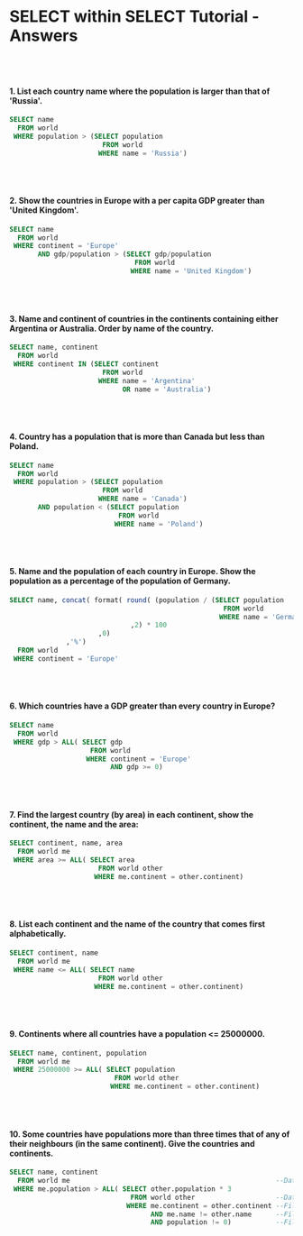 <h1>SELECT within SELECT Tutorial - Answers</h1>
<br></br>

#### 1. List each country name where the population is larger than that of 'Russia'.
```SQL
SELECT name
  FROM world
 WHERE population > (SELECT population
                       FROM world
                      WHERE name = 'Russia')
```
<br></br>

#### 2. Show the countries in Europe with a per capita GDP greater than 'United Kingdom'.
```SQL
SELECT name 
  FROM world 
 WHERE continent = 'Europe'
       AND gdp/population > (SELECT gdp/population
                               FROM world
                              WHERE name = 'United Kingdom')
```
<br></br>

#### 3. Name and continent of countries in the continents containing either Argentina or Australia. Order by name of the country.
```SQL
SELECT name, continent
  FROM world 
 WHERE continent IN (SELECT continent
                       FROM world
                      WHERE name = 'Argentina'
                            OR name = 'Australia')
```
<br></br>

#### 4. Country has a population that is more than Canada but less than Poland.
```SQL
SELECT name
  FROM world 
 WHERE population > (SELECT population
                       FROM world 
                      WHERE name = 'Canada')
       AND population < (SELECT population
                           FROM world
                          WHERE name = 'Poland')
```
<br></br>

#### 5. Name and the population of each country in Europe. Show the population as a percentage of the population of Germany.
```SQL
SELECT name, concat( format( round( (population / (SELECT population
                                                     FROM world
                                                    WHERE name = 'Germany'))
                              ,2) * 100
                      ,0)
              ,'%')
  FROM world
 WHERE continent = 'Europe'
```
<br></br>

#### 6. Which countries have a GDP greater than every country in Europe?
```SQL
SELECT name 
  FROM world
 WHERE gdp > ALL( SELECT gdp
                    FROM world
                   WHERE continent = 'Europe'
                         AND gdp >= 0)
```
<br></br>

#### 7. Find the largest country (by area) in each continent, show the continent, the name and the area:
```SQL
SELECT continent, name, area
  FROM world me
 WHERE area >= ALL( SELECT area
                      FROM world other
                     WHERE me.continent = other.continent)
```
<br></br>

#### 8. List each continent and the name of the country that comes first alphabetically.
```SQL
SELECT continent, name
  FROM world me
 WHERE name <= ALL( SELECT name 
                      FROM world other
                     WHERE me.continent = other.continent)
```
<br></br>

#### 9. Continents where all countries have a population <= 25000000.
```SQL
SELECT name, continent, population 
  FROM world me
 WHERE 25000000 >= ALL( SELECT population
                          FROM world other                               
                         WHERE me.continent = other.continent)
```
<br></br>

#### 10. Some countries have populations more than three times that of any of their neighbours (in the same continent). Give the countries and continents.
```SQL
SELECT name, continent
  FROM world me                                                   --Data for main search -> me
 WHERE me.population > ALL( SELECT other.population * 3 
                              FROM world other                    --Data for comparing -> other
                             WHERE me.continent = other.continent --Filter by same continent
                                   AND me.name != other.name      --Filter by distinct names
                                   AND population != 0)           --Filter by not null population
```
<br></br>